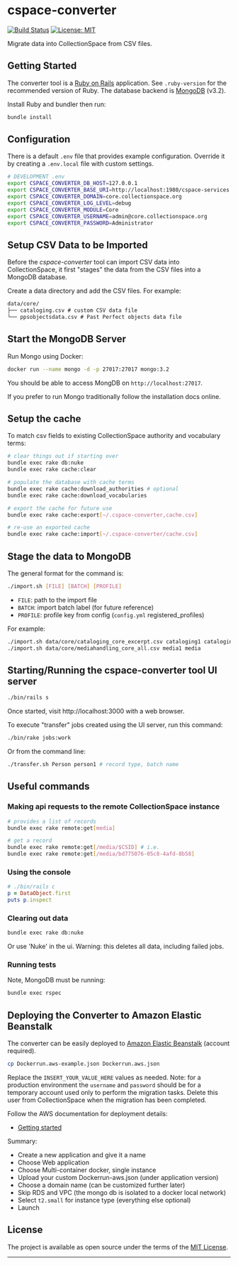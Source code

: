 # cspace-converter

[![Build Status](https://travis-ci.com/lyrasis/cspace-converter.svg?branch=master)](https://travis-ci.com/lyrasis/cspace-converter) [![License: MIT](https://img.shields.io/badge/license-MIT-blue.svg)](http://opensource.org/licenses/MIT)

Migrate data into CollectionSpace from CSV files.

## Getting Started

The converter tool is a [Ruby on Rails](https://rubyonrails.org/) application.
See `.ruby-version` for the recommended version of Ruby. The database backend is
[MongoDB](https://www.mongodb.com/) (v3.2).

Install Ruby and bundler then run:

```bash
bundle install
```

## Configuration

There is a default `.env` file that provides example configuration. Override it
by creating a `.env.local` file with custom settings.

```bash
# DEVELOPMENT .env
export CSPACE_CONVERTER_DB_HOST=127.0.0.1
export CSPACE_CONVERTER_BASE_URI=http://localhost:1980/cspace-services
export CSPACE_CONVERTER_DOMAIN=core.collectionspace.org
export CSPACE_CONVERTER_LOG_LEVEL=debug
export CSPACE_CONVERTER_MODULE=Core
export CSPACE_CONVERTER_USERNAME=admin@core.collectionspace.org
export CSPACE_CONVERTER_PASSWORD=Administrator
```

## Setup CSV Data to be Imported

Before the *cspace-converter* tool can import CSV data into CollectionSpace, it first
"stages" the data from the CSV files into a MongoDB database.

Create a data directory and add the CSV files. For example:

```txt
data/core/
├── cataloging.csv # custom CSV data file
└── ppsobjectsdata.csv # Past Perfect objects data file
```

## Start the MongoDB Server

Run Mongo using Docker:

```bash
docker run --name mongo -d -p 27017:27017 mongo:3.2
```

You should be able to access MongDB on `http://localhost:27017`.

If you prefer to run Mongo traditionally follow the installation docs online.

## Setup the cache

To match csv fields to existing CollectionSpace authority and vocabulary terms:

```bash
# clear things out if starting over
bundle exec rake db:nuke
bundle exec rake cache:clear

# populate the database with cache terms
bundle exec rake cache:download_authorities # optional
bundle exec rake cache:download_vocabularies

# export the cache for future use
bundle exec rake cache:export[~/.cspace-converter,cache.csv]

# re-use an exported cache
bundle exec rake cache:import[~/.cspace-converter/cache.csv]
```

## Stage the data to MongoDB

The general format for the command is:

```bash
./import.sh [FILE] [BATCH] [PROFILE]
```

- `FILE`: path to the import file
- `BATCH`: import batch label (for future reference)
- `PROFILE`: profile key from config (`config.yml` registered_profiles)

For example:

```bash
./import.sh data/core/cataloging_core_excerpt.csv cataloging1 cataloging
./import.sh data/core/mediahandling_core_all.csv media1 media
```

## Starting/Running the cspace-converter tool UI server

```bash
./bin/rails s
```
Once started, visit http://localhost:3000 with a web browser.

To execute "transfer" jobs created using the UI server, run this command:

```bash
./bin/rake jobs:work
```

Or from the command line:

```bash
./transfer.sh Person person1 # record type, batch name
```

## Useful commands

### Making api requests to the remote CollectionSpace instance

```bash
# provides a list of records
bundle exec rake remote:get[media]

# get a record
bundle exec rake remote:get[/media/$CSID] # i.e.
bundle exec rake remote:get[/media/bd775076-05c8-4afd-8b58]
```

### Using the console

```ruby
# ./bin/rails c
p = DataObject.first
puts p.inspect
```

### Clearing out data

```bash
bundle exec rake db:nuke
```

Or use 'Nuke' in the ui. Warning: this deletes all data, including failed jobs.

### Running tests

Note, MongoDB must be running:

```bash
bundle exec rspec
```

## Deploying the Converter to Amazon Elastic Beanstalk

The converter can be easily deployed to [Amazon Elastic Beanstalk](https://aws.amazon.com/documentation/elastic-beanstalk/)
(account required).

```bash
cp Dockerrun.aws-example.json Dockerrun.aws.json
```

Replace the `INSERT_YOUR_VALUE_HERE` values as needed. Note: for a production
environment the `username` and `password` should be for a temporary account used
only to perform the migration tasks. Delete this user from CollectionSpace when
the migration has been completed.

Follow the AWS documentation for deployment details:

- [Getting started](https://docs.aws.amazon.com/elasticbeanstalk/latest/dg/GettingStarted.html)

Summary:

- Create a new application and give it a name
- Choose Web application
- Choose Multi-container docker, single instance
- Upload your custom Dockerrun-aws.json (under application version)
- Choose a domain name (can be customized further later)
- Skip RDS and VPC (the mongo db is isolated to a docker local network)
- Select `t2.small` for instance type (everything else optional)
- Launch

## License

The project is available as open source under the terms of the [MIT License](http://opensource.org/licenses/MIT).

---
